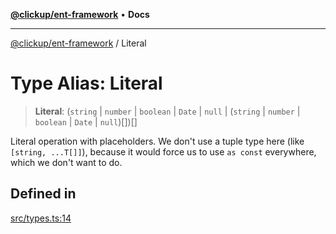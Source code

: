 [**@clickup/ent-framework**](../README.md) • **Docs**

***

[@clickup/ent-framework](../globals.md) / Literal

# Type Alias: Literal

> **Literal**: (`string` \| `number` \| `boolean` \| `Date` \| `null` \| (`string` \| `number` \| `boolean` \| `Date` \| `null`)[])[]

Literal operation with placeholders. We don't use a tuple type here (like
`[string, ...T[]]`), because it would force us to use `as const` everywhere,
which we don't want to do.

## Defined in

[src/types.ts:14](https://github.com/clickup/ent-framework/blob/master/src/types.ts#L14)
